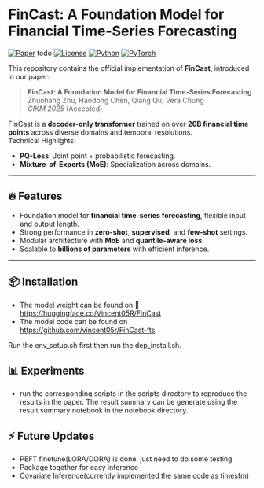 # FinCast: A Foundation Model for Financial Time-Series Forecasting

[![Paper](https://img.shields.io/badge/Paper-CIKM%202025-blue)](link-to-paper) todo
[![License](https://img.shields.io/badge/License-Apache%202.0-green)](LICENSE)
[![Python](https://img.shields.io/badge/python-3.11%2B-blue)]()
[![PyTorch](https://img.shields.io/badge/PyTorch-2.5%2B-orange)]()

This repository contains the official implementation of **FinCast**, introduced in our paper:

> **FinCast: A Foundation Model for Financial Time-Series Forecasting**  
> Zhuohang Zhu, Haodong Chen, Qiang Qu, Vera Chung  
> *CIKM 2025* (Accepted)

FinCast is a **decoder-only transformer** trained on over **20B financial time points** across diverse domains and temporal resolutions.  
Technical Highlights:
- **PQ-Loss**: Joint point + probabilistic forecasting.
- **Mixture-of-Experts (MoE)**: Specialization across domains.

---

## 🔥 Features
- Foundation model for **financial time-series forecasting**, flexible input and output length.
- Strong performance in **zero-shot**, **supervised**, and **few-shot** settings.
- Modular architecture with **MoE** and **quantile-aware loss**.
- Scalable to **billions of parameters** with efficient inference.

---

## 📦 Installation

- The model weight can be found on 🤗 https://huggingface.co/Vincent05R/FinCast
- The model code can be found on https://github.com/vincent05r/FinCast-fts

Run the env_setup.sh first then run the dep_install.sh.

## 📊 Experiments

- run the corresponding scripts in the scripts directory to reproduce the results in the paper. The result summary can be generate using the result summary notebook in the notebook directory.



## ⚡ Future Updates

- PEFT finetune(LORA/DORA) is done, just need to do some testing
- Package together for easy inference
- Covariate Inference(currently implemented the same code as timesfm)